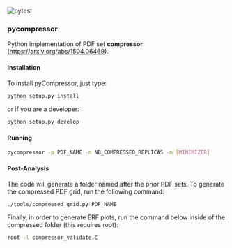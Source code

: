 ![pytest](https://github.com/N3PDF/pycompressor/workflows/pytest/badge.svg)

### pycompressor

Python implementation of PDF set **compressor** (https://arxiv.org/abs/1504.06469).

#### Installation
To install pyCompressor, just type:
```bash
python setup.py install
```
or if you are a developer:
```bash
python setup.py develop
```

####  Running
```bash
pycompressor -p PDF_NAME -n NB_COMPRESSED_REPLICAS -m [MINIMIZER]
```

#### Post-Analysis
The code will generate a folder named after the prior PDF sets. To generate the
compressed PDF grid, run the following command:
```bash
./tools/compressed_grid.py PDF_NAME
```
Finally, in order to generate ERF plots, run the command below inside of the 
compressed folder (this requires root):
```bash
root -l compressor_validate.C
``` 
